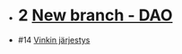 - # 2 [New branch - DAO](https://github.com/sannahan/lukuvinkkikirjasto/pull/2)
- #14 [Vinkin järjestys](https://github.com/sannahan/lukuvinkkikirjasto/pull/14)
